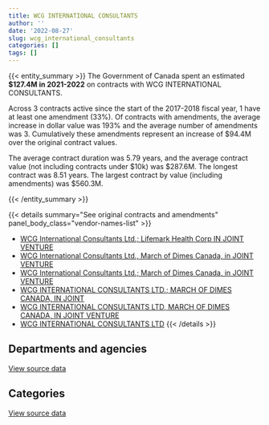 ```yaml
---
title: WCG INTERNATIONAL CONSULTANTS
author: ''
date: '2022-08-27'
slug: wcg_international_consultants
categories: []
tags: []
---
```


<script src="/rmarkdown-libs/htmlwidgets/htmlwidgets.js"></script>
<link href="/rmarkdown-libs/datatables-css/datatables-crosstalk.css" rel="stylesheet" />
<script src="/rmarkdown-libs/datatables-binding/datatables.js"></script>
<script src="/rmarkdown-libs/jquery/jquery-3.6.0.min.js"></script>
<link href="/rmarkdown-libs/dt-core-bootstrap/css/dataTables.bootstrap.min.css" rel="stylesheet" />
<link href="/rmarkdown-libs/dt-core-bootstrap/css/dataTables.bootstrap.extra.css" rel="stylesheet" />
<script src="/rmarkdown-libs/dt-core-bootstrap/js/jquery.dataTables.min.js"></script>
<script src="/rmarkdown-libs/dt-core-bootstrap/js/dataTables.bootstrap.min.js"></script>
<link href="/rmarkdown-libs/crosstalk/css/crosstalk.min.css" rel="stylesheet" />
<script src="/rmarkdown-libs/crosstalk/js/crosstalk.min.js"></script>
<script src="/rmarkdown-libs/htmlwidgets/htmlwidgets.js"></script>
<link href="/rmarkdown-libs/datatables-css/datatables-crosstalk.css" rel="stylesheet" />
<script src="/rmarkdown-libs/datatables-binding/datatables.js"></script>
<script src="/rmarkdown-libs/jquery/jquery-3.6.0.min.js"></script>
<link href="/rmarkdown-libs/dt-core-bootstrap/css/dataTables.bootstrap.min.css" rel="stylesheet" />
<link href="/rmarkdown-libs/dt-core-bootstrap/css/dataTables.bootstrap.extra.css" rel="stylesheet" />
<script src="/rmarkdown-libs/dt-core-bootstrap/js/jquery.dataTables.min.js"></script>
<script src="/rmarkdown-libs/dt-core-bootstrap/js/dataTables.bootstrap.min.js"></script>
<link href="/rmarkdown-libs/crosstalk/css/crosstalk.min.css" rel="stylesheet" />
<script src="/rmarkdown-libs/crosstalk/js/crosstalk.min.js"></script>

{{< entity_summary >}}
The Government of Canada spent an estimated **\$127.4M in 2021-2022** on contracts with WCG INTERNATIONAL CONSULTANTS.

Across 3 contracts active since the start of the 2017-2018 fiscal year, 1 have at least one amendment (33%). Of contracts with amendments, the average increase in dollar value was 193% and the average number of amendments was 3. Cumulatively these amendments represent an increase of \$94.4M over the original contract values.

The average contract duration was 5.79 years, and the average contract value (not including contracts under \$10k) was \$287.6M. The longest contract was 8.51 years. The largest contract by value (including amendments) was \$560.3M.

{{< /entity_summary >}}

{{< details summary="See original contracts and amendments" panel_body_class="vendor-names-list" >}}
- [WCG International Consultants Ltd.; Lifemark Health Corp IN JOINT VENTURE](https://search.open.canada.ca/en/ct/?sort=contract_value_f%20desc&page=1&search_text=%22WCG%20International%20Consultants%20Ltd.%3b%20%20Lifemark%20Health%20Corp%20%20IN%20JOINT%20VENTURE%22)
- [WCG International Consultants Ltd., March of Dimes Canada, in JOINT VENTURE](https://search.open.canada.ca/en/ct/?sort=contract_value_f%20desc&page=1&search_text=%22WCG%20International%20Consultants%20Ltd.%2c%20March%20of%20Dimes%20Canada%2c%20in%20JOINT%20VENTURE%22)
- [WCG International Consultants Ltd.; March of Dimes Canada, in JOINT VENTURE](https://search.open.canada.ca/en/ct/?sort=contract_value_f%20desc&page=1&search_text=%22WCG%20%20International%20Consultants%20Ltd.%3b%20March%20of%20Dimes%20Canada%2c%20in%20JOINT%20VENTURE%22)
- [WCG INTERNATIONAL CONSULTANTS LTD.; MARCH OF DIMES CANADA, IN JOINT](https://search.open.canada.ca/en/ct/?sort=contract_value_f%20desc&page=1&search_text=%22WCG%20INTERNATIONAL%20CONSULTANTS%20LTD.%3b%20MARCH%20OF%20DIMES%20CANADA%2c%20IN%20JOINT%22)
- [WCG INTERNATIONAL CONSULTANTS LTD, MARCH OF DIMES CANADA, IN JOINT VENTURE](https://search.open.canada.ca/en/ct/?sort=contract_value_f%20desc&page=1&search_text=%22WCG%20INTERNATIONAL%20CONSULTANTS%20LTD%2c%20MARCH%20OF%20DIMES%20CANADA%2c%20IN%20JOINT%20VENTURE%22)
- [WCG INTERNATIONAL CONSULTANTS LTD](https://search.open.canada.ca/en/ct/?sort=contract_value_f%20desc&page=1&search_text=%22WCG%20INTERNATIONAL%20CONSULTANTS%20LTD%22)
{{< /details >}}

## Departments and agencies

<div id="htmlwidget-1" style="width:100%;height:auto;" class="datatables html-widget"></div>
<script type="application/json" data-for="htmlwidget-1">{"x":{"style":"bootstrap","filter":"none","vertical":false,"data":[["<a href=\"/departments/vac-acc/\">Veterans Affairs Canada<\/a>"],[43838950.46],[61726288.95],[61557637.89],[127373772.12]],"container":"<table class=\"table table-striped table-hover row-border order-column display\">\n  <thead>\n    <tr>\n      <th>Department<\/th>\n      <th>2018-2019<\/th>\n      <th>2019-2020<\/th>\n      <th>2020-2021<\/th>\n      <th>2021-2022<\/th>\n    <\/tr>\n  <\/thead>\n<\/table>","options":{"order":[[4,"desc"]],"pageLength":10,"autoWidth":true,"columnDefs":[{"targets":1,"render":"function(data, type, row, meta) {\n    return type !== 'display' ? data : DTWidget.formatCurrency(data, \"$\", 2, 3, \",\", \".\", true, null);\n  }"},{"targets":2,"render":"function(data, type, row, meta) {\n    return type !== 'display' ? data : DTWidget.formatCurrency(data, \"$\", 2, 3, \",\", \".\", true, null);\n  }"},{"targets":3,"render":"function(data, type, row, meta) {\n    return type !== 'display' ? data : DTWidget.formatCurrency(data, \"$\", 2, 3, \",\", \".\", true, null);\n  }"},{"targets":4,"render":"function(data, type, row, meta) {\n    return type !== 'display' ? data : DTWidget.formatCurrency(data, \"$\", 2, 3, \",\", \".\", true, null);\n  }"},{"width":"16%","targets":[1,2,3,4]},{"className":"dt-right","targets":[1,2,3,4]}],"orderClasses":false}},"evals":["options.columnDefs.0.render","options.columnDefs.1.render","options.columnDefs.2.render","options.columnDefs.3.render"],"jsHooks":[]}</script>
<p class="text-right">
<a href="https://github.com/GoC-Spending/contracts-data/tree/main/data/out/vendors/wcg_international_consultants/summary_by_fiscal_year_by_department.csv" class="source-data-link btn btn-link">View source data</a>
</p>

## Categories

<div id="htmlwidget-2" style="width:100%;height:auto;" class="datatables html-widget"></div>
<script type="application/json" data-for="htmlwidget-2">{"x":{"style":"bootstrap","filter":"none","vertical":false,"data":[["<a href=\"/categories/4_medical/\">Medical<\/a>"],[43838950.46],[61726288.95],[61557637.89],[127373772.12]],"container":"<table class=\"table table-striped table-hover row-border order-column display\">\n  <thead>\n    <tr>\n      <th>Category<\/th>\n      <th>2018-2019<\/th>\n      <th>2019-2020<\/th>\n      <th>2020-2021<\/th>\n      <th>2021-2022<\/th>\n    <\/tr>\n  <\/thead>\n<\/table>","options":{"order":[[4,"desc"]],"dom":"t","pageLength":30,"autoWidth":true,"columnDefs":[{"targets":1,"render":"function(data, type, row, meta) {\n    return type !== 'display' ? data : DTWidget.formatCurrency(data, \"$\", 2, 3, \",\", \".\", true, null);\n  }"},{"targets":2,"render":"function(data, type, row, meta) {\n    return type !== 'display' ? data : DTWidget.formatCurrency(data, \"$\", 2, 3, \",\", \".\", true, null);\n  }"},{"targets":3,"render":"function(data, type, row, meta) {\n    return type !== 'display' ? data : DTWidget.formatCurrency(data, \"$\", 2, 3, \",\", \".\", true, null);\n  }"},{"targets":4,"render":"function(data, type, row, meta) {\n    return type !== 'display' ? data : DTWidget.formatCurrency(data, \"$\", 2, 3, \",\", \".\", true, null);\n  }"},{"width":"16%","targets":[1,2,3,4]},{"className":"dt-right","targets":[1,2,3,4]}],"orderClasses":false,"lengthMenu":[10,25,30,50,100]}},"evals":["options.columnDefs.0.render","options.columnDefs.1.render","options.columnDefs.2.render","options.columnDefs.3.render"],"jsHooks":[]}</script>
<p class="text-right">
<a href="https://github.com/GoC-Spending/contracts-data/tree/main/data/out/vendors/wcg_international_consultants/summary_by_fiscal_year_by_category.csv" class="source-data-link btn btn-link">View source data</a>
</p>
